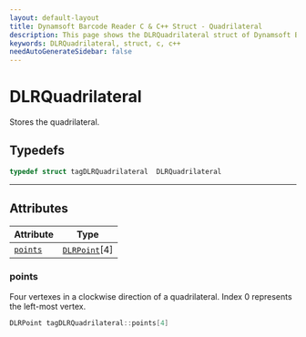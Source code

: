 ```yaml
---
layout: default-layout
title: Dynamsoft Barcode Reader C & C++ Struct - Quadrilateral
description: This page shows the DLRQuadrilateral struct of Dynamsoft Barcode Reader for C & C++ Language.
keywords: DLRQuadrilateral, struct, c, c++
needAutoGenerateSidebar: false
---
```



# DLRQuadrilateral
Stores the quadrilateral.  

## Typedefs

```cpp
typedef struct tagDLRQuadrilateral  DLRQuadrilateral 
```  
  
---
  

## Attributes
  
| Attribute | Type |
|---------- | ---- |
| [`points`](#points) | [`DLRPoint`](dlr-point.md)[4] |


### points
Four vertexes in a clockwise direction of a quadrilateral. Index 0 represents the left-most vertex. 
```cpp
DLRPoint tagDLRQuadrilateral::points[4]
```



